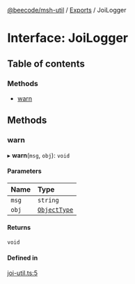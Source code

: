 [@beecode/msh-util](../README.md) / [Exports](../modules.md) / JoiLogger

# Interface: JoiLogger

## Table of contents

### Methods

- [warn](JoiLogger.md#warn)

## Methods

### warn

▸ **warn**(`msg`, `obj`): `void`

#### Parameters

| Name | Type |
| :------ | :------ |
| `msg` | `string` |
| `obj` | [`ObjectType`](../modules.md#objecttype) |

#### Returns

`void`

#### Defined in

[joi-util.ts:5](https://github.com/beecode-rs/msh-util/blob/241d250/src/joi-util.ts#L5)
